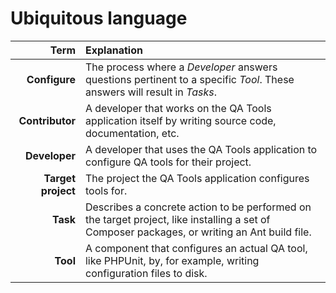 Ubiquitous language
===================

| **Term**      | **Explanation** |
| -------------:|:--------------- |
| **Configure** | The process where a *Developer* answers questions pertinent to a specific *Tool*. These answers will result in *Tasks*. |
| **Contributor** | A developer that works on the QA Tools application itself by writing source code, documentation, etc. |
| **Developer** | A developer that uses the QA Tools application to configure QA tools for their project. |
| **Target project** | The project the QA Tools application configures tools for. |
| **Task**           | Describes a concrete action to be performed on the target project, like installing a set of Composer packages, or writing an Ant build file. |
| **Tool**      | A component that configures an actual QA tool, like PHPUnit, by, for example, writing configuration files to disk. |
